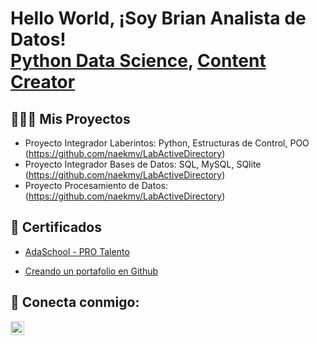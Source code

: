 <h1>Hello World, ¡Soy Brian Analista de Datos! <br/><a href="https://github.com/Brian10032011">Python Data Science</a>, <a href="https://www.linkedin.com/in/brian-vargas-nagles/">Content Creator</a>
<h2>👩🏽‍💻 Mis Proyectos</h2>

  - Proyecto Integrador Laberintos: Python, Estructuras de Control, POO (https://github.com/naekmv/LabActiveDirectory) 
  - Proyecto Integrador Bases de Datos: SQL, MySQL, SQlite (https://github.com/naekmv/LabActiveDirectory) 
  - Proyecto Procesamiento de Datos:(https://github.com/naekmv/LabActiveDirectory) 

<h2>📄 Certificados </h2>

- [AdaSchool - PRO Talento](https://learn.ada-school.org/certifications/65b4244bf81c1b9d6b85b7e4)


- [Creando un portafolio en Github](https://www.youtube.com/)


<h2> 🤳 Conecta conmigo:</h2>

[<img align="left" alt="BrianVargas | LinkedIn" width="22px" src="https://cdn.jsdelivr.net/npm/simple-icons@v3/icons/linkedin.svg" />][linkedin] 

[linkedin]: https://www.linkedin.com/in/brian-vargas-nagles/

<!--
**naekm/naekmv** es un repositorio ✨ _special_ ✨ ya que el archivo `README.md` (este archivo ) aparece directamente en tu perfil de Github.

Aquí hay más cosas que puedes incluir:

- 🔭 Estoy trabajando en ...
- 🌱 Actualmente aprendo ...
- 👯 Estoy buscando colaborar con ...
- 💬 Me puedes preguntar de ...
- 📫 Cómo contactarme: ...

-->
